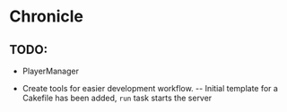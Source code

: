 # Chronicle

## TODO:

- PlayerManager

- Create tools for easier development workflow.
-- Initial template for a Cakefile has been added, `run` task starts the server
